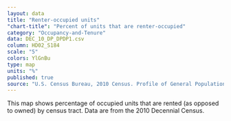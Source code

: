 ```yaml
---
layout: data
title: "Renter-occupied units"
"chart-title": "Percent of units that are renter-occupied"
category: "Occupancy-and-Tenure"
data: DEC_10_DP_DPDP1.csv
column: HD02_S184
scale: "5"
colors: YlGnBu
type: map
units: "%"
published: true
source: "U.S. Census Bureau, 2010 Census. Profile of General Population and Housing Characteristics."
---
```


This map shows percentage of occupied units that are rented (as opposed to owned) by census tract. Data are from the 2010 Decennial Census.